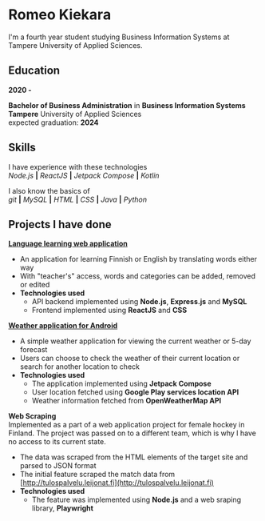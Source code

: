 # Romeo Kiekara

I'm a fourth year student studying Business Information Systems at Tampere University of Applied Sciences.

## Education

__2020 -__

__Bachelor of Business Administration__ in __Business Information Systems__<br>
__Tampere__ University of Applied Sciences<br>
expected graduation: __2024__

## Skills

I have experience with these technologies<br>
*Node.js*  __|__  *ReactJS*  __|__  *Jetpack Compose*  __|__  *Kotlin*

I also know the basics of<br>
*git*  __|__  *MySQL*  __|__  *HTML*  __|__  *CSS*  __|__  *Java*  __|__  *Python*

## Projects I have done

__[Language learning web application](https://github.com/Kiekara/fullstack-project)__
- An application for learning Finnish or English by translating words either way
- With "teacher's" access, words and categories can be added, removed or edited
- __Technologies used__
  - API backend implemented using __Node.js__, __Express.js__ and __MySQL__
  - Frontend implemented using __ReactJS__ and __CSS__

__[Weather application for Android](https://github.com/Kiekara/weather-app)__
- A simple weather application for viewing the current weather or 5-day forecast
- Users can choose to check the weather of their current location or search for another location to check
- __Technologies used__
  - The application implemented using __Jetpack Compose__
  - User location fetched using __Google Play services location API__
  - Weather information fetched from __OpenWeatherMap API__

__Web Scraping__<br>
Implemented as a part of a web application project for female hockey in Finland.
The project was passed on to a different team, which is why I have no access to its current state.
- The data was scraped from the HTML elements of the target site and parsed to JSON format
- The initial feature scraped the match data from [http://tulospalvelu.leijonat.fi](http://tulospalvelu.leijonat.fi)
- __Technologies used__
  - The feature was implemented using __Node.js__ and a web sraping library, __Playwright__
